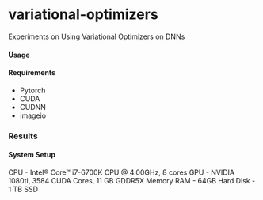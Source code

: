 # variational-optimizers
Experiments on Using Variational Optimizers on DNNs

#### Usage

#### Requirements
- Pytorch
- CUDA
- CUDNN
- imageio

### Results

#### System Setup
CPU - Intel® Core™ i7-6700K CPU @ 4.00GHz, 8 cores
GPU - NVIDIA 1080ti, 3584 CUDA Cores, 11 GB GDDR5X Memory
RAM - 64GB
Hard Disk - 1 TB SSD




